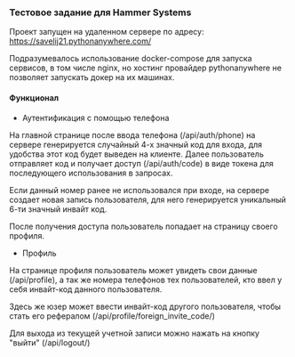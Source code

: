 
### Тестовое задание для Hammer Systems

Проект запущен на удаленном сервере по адресу: https://savelij21.pythonanywhere.com/

Подразумевалось использование docker-compose для запуска сервисов, в том числе nginx, 
но хостинг провайдер pythonanywhere не позволяет запускать докер на их машинах.

#### Функционал

- Аутентификация с помощью телефона

На главной странице после ввода телефона (/api/auth/phone) на сервере генерируется случайный 4-х значный код для входа,
для удобства этот код будет выведен на клиенте. Далее пользователь отправляет код и получает доступ (/api/auth/code)
в виде токена для последующего использования в запросах.

Если данный номер ранее не использовался при входе, на сервере создает новая запись пользователя, 
для него генерируется уникальный 6-ти значный инвайт код.

После получения доступа пользователь попадает на страницу своего профиля.

- Профиль

На странице профиля пользователь может увидеть свои данные (/api/profile), а так же номера телефонов тех пользователей,
кто ввел у себя инвайт-код данного пользователя.

Здесь же юзер может ввести инвайт-код другого пользователя, чтобы стать его рефералом (/api/profile/foreign_invite_code/) 

Для выхода из текущей учетной записи можно нажать на кнопку "выйти" (/api/logout/)